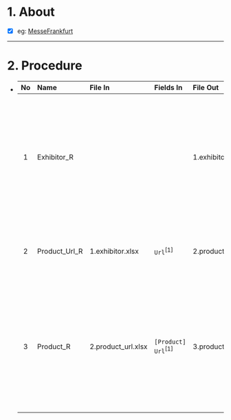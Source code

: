 # 1. About

- [x] eg: [MesseFrankfurt](https://automechanika-shanghai.hk.messefrankfurt.com/shanghai/zh-cn/exhibitor-search.html)

- - -

# 2. Procedure

- |No|Name|File In|Fields In|File Out|Fields Out|
  |:-:|:-|:-|:-|:-|:-|
  |1|Exhibitor_R|||1.exhibitor.xlsx|A. `No`<sub>[int]</sub><br />B. `Name`<sub>[Sort: Occurrence]</sub><br />C. `Presentation`<br />D. `Category`<br />E. `Key Word`<br />F. `Url`<br />G. `Homepage`<br />H. `Last Approval Date`<br />I. `Json_Social`<br />... `MesseFrankfurt展商信息`|
  |2|Product_Url_R|1.exhibitor.xlsx|`Url`<sup>[1]</sup>|2.product_url.xlsx|A. `Url`<sup>[1]</sup><sub>[Sort: True]</sub><br />B. `[Product] No`<sub>[int、Sort: True]</sub><br />C. `[Product] Url`|
  |3|Product_R|2.product_url.xlsx|`[Product] Url`<sup>[1]</sup>|3.product.xlsx|A. `Url`<sup>\*</sup><sub>[Sort: True]</sub><br />B. `[Product] No`<sup>\*</sup><sub>[int、Sort: True]</sub><br />C. `[Product] Name`<br />D. `[Product] Description`<br />E. `[Product] Picture`<sub>[null]</sub><br />F. `[Product] Url`<sup>[1]</sup><br />G. `[Product] Json_Src`|
